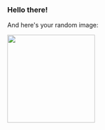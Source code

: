 ### Hello there!

<!-- -->
And here's your random image:

<img src="https://lorempixel.com/500/200/" height="200" />
<!-- -->

<!-- --
And here's a random face:

<img src="https://thispersondoesnotexist.com/image" height="300" />
**Pss!** This person doesn't exist.
!-- -->
